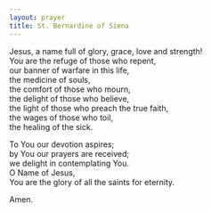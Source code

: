 ```yaml
---
layout: prayer
title: St. Bernardine of Siena
---
```

Jesus, a name full of glory, grace, love and strength!  
You are the refuge of those who repent,  
our banner of warfare in this life,  
the medicine of souls,  
the comfort of those who mourn,  
the delight of those who believe,  
the light of those who preach the true faith,  
the wages of those who toil,  
the healing of the sick.

To You our devotion aspires;  
by You our prayers are received;  
we delight in contemplating You.  
O Name of Jesus,  
You are the glory of all the saints for eternity.

Amen.